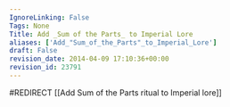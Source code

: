 ```yaml
---
IgnoreLinking: False
Tags: None
Title: Add _Sum of the Parts_ to Imperial Lore
aliases: ['Add_"Sum_of_the_Parts"_to_Imperial_Lore']
draft: False
revision_date: 2014-04-09 17:10:36+00:00
revision_id: 23791
---
```


#REDIRECT [[Add Sum of the Parts ritual to Imperial lore]]